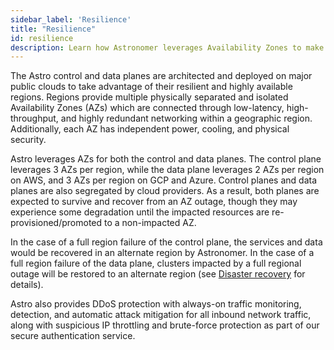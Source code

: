```yaml
---
sidebar_label: 'Resilience'
title: "Resilience"
id: resilience
description: Learn how Astronomer leverages Availability Zones to make the control plane and data plane resilient.
---
```


The Astro control and data planes are architected and deployed on major public clouds to take advantage of their resilient and highly available regions. Regions provide multiple physically separated and isolated Availability Zones (AZs) which are connected through low-latency, high-throughput, and highly redundant networking within a geographic region. Additionally, each AZ has independent power, cooling, and physical security.

Astro leverages AZs for both the control and data planes. The control plane leverages 3 AZs per region, while the data plane leverages 2 AZs per region on AWS, and 3 AZs per region on GCP and Azure. Control planes and data planes are also segregated by cloud providers. As a result, both planes are expected to survive and recover from an AZ outage, though they may experience some degradation until the impacted resources are re-provisioned/promoted to a non-impacted AZ.

In the case of a full region failure of the control plane, the services and data would be recovered in an alternate region by Astronomer. In the case of a full region failure of the data plane, clusters impacted by a full regional outage will be restored to an alternate region (see [Disaster recovery](disaster-recovery.md) for details).

Astro also provides DDoS protection with always-on traffic monitoring, detection, and automatic attack mitigation for all inbound network traffic, along with suspicious IP throttling and brute-force protection as part of our secure authentication service.

